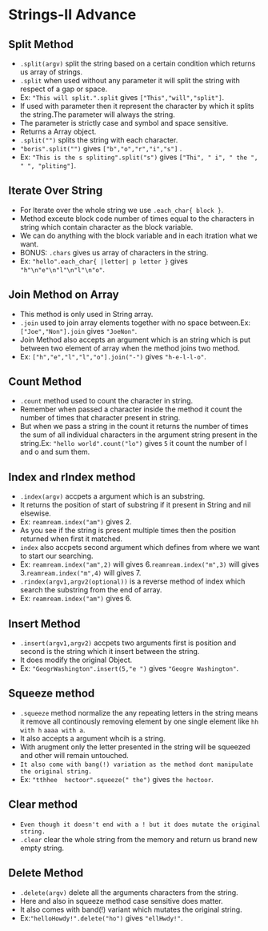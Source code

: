 # Strings-II Advance

 ## Split Method
  - `.split(argv)` split the string based on a certain condition which returns us array of strings.
  - `.split` when used without any parameter it will split the string with respect of a gap or space.
  - Ex: `"This will split.".split` gives `["This","will","split"]`.
  - If used with parameter then it represent the character by which it splits the string.The parameter will always the string.
  - The parameter is strictly case and symbol and space sensitive.
  - Returns a Array object.
  - `.split("")` splits the string with each character.
  - `"boris".split("")` gives `["b","o","r","i","s"]` .
  - Ex: `"This is the s spliting".split("s")` gives `["Thi", " i", " the ", " ", "pliting"]`.

 ## Iterate Over String
  - For Iterate over the whole string we use `.each_char{ block }`.
  - Method exceute block code number of times equal to the characters in string which contain character as the block variable.
  - We can do anything with the block variable and in each itration what we want.
  - BONUS: `.chars` gives us array of characters in the string.
  - Ex: `"hello".each_char{ |letter| p letter }` gives `"h"\n"e"\n"l"\n"l"\n"o"`.

 ## Join Method on Array
  - This method is only used in String array.
  - `.join` used to join array elements together with no space between.Ex: `["Joe","Non"].join` gives `"JoeNon"`.
  - Join Method also accepts an argument which is an string which is put between two element of array when the method joins two method.
  - Ex: `["h","e","l","l","o"].join("-")` gives `"h-e-l-l-o"`.

 ## Count Method
  - `.count` method used to count the character in string.
  - Remember when passed a character inside the method it count the number of times that character present in string.
  - But when we pass a string in the count it returns the number of times the sum of all individual characters in the argument string present in the string.Ex: `"hello world".count("lo")` gives `5` it count the number of l and o and sum them.

 ## Index and rIndex method
  - `.index(argv)` accpets a argument which is an substring.
  - It returns the position of start of substring if it present in String and nil elsewise.
  - Ex: `reamream.index("am")` gives 2.
  - As you see if the string is present multiple times then the position returned when first it matched.
  - `index` also accpets second argument which defines from where we want to start our searching.
  - Ex: `reamream.index("am",2)` will gives 6.`reamream.index("m",3)` will gives 3.`reamream.index("m",4)` will gives 7.
  - `.rindex(argv1,argv2(optional))` is a reverse method of index which search the substring from the end of array.
  - Ex: `reamream.index("am")` gives 6.
 
 ## Insert Method
  - `.insert(argv1,argv2)` accpets two arguments first is position and second is the string which it insert between the string.
  - It does modify the original Object.
  - Ex: `"GeogrWashington".insert(5,"e ")` gives `"Geogre Washington"`.

 ## Squeeze method
  - `.squeeze` method normalize the any repeating letters in the string means it remove all continously removing element by one single element like `hh with h` `aaaa with a`.
  - It also accepts a argument whcih is a string.
  - With arugment only the letter presented in the string will be squeezed and other will remain untouched.
  - `It also come with bang(!) variation as the method dont manipulate the original string.`
  - Ex: `"tthhee  hectoor".squeeze(" the")` gives `the hectoor`.

 ## Clear method
  - `Even though it doesn't end with a ! but it does mutate the original string.`
  - `.clear` clear the whole string from the memory and return us brand new empty string.

 ## Delete Method
  - `.delete(argv)` delete all the arguments characters from the string.
  - Here and also in squeeze method case sensitive does matter.
  - It also comes with band(!) variant which mutates the original string.
  - Ex:`"helloHowdy!".delete("ho")` gives `"ellHwdy!"`.
